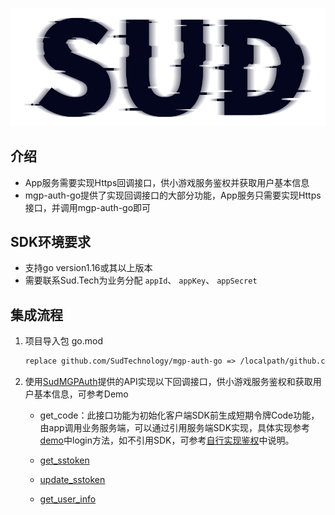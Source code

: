 #

![SUD](../Resource/logo.png)

## 介绍

- App服务需要实现Https回调接口，供小游戏服务鉴权并获取用户基本信息
- mgp-auth-go提供了实现回调接口的大部分功能，App服务只需要实现Https接口，并调用mgp-auth-go即可

## SDK环境要求

- 支持go version1.16或其以上版本
- 需要联系Sud.Tech为业务分配 `appId`、 `appKey`、 `appSecret`

## 集成流程

1. 项目导入包 go.mod

    ```xml
   replace github.com/SudTechnology/mgp-auth-go => /localpath/github.com/SudTechnology/mgp-auth-go
    ```

2. 使用[SudMGPAuth](SDK/SudMGPAuth-Go.md)提供的API实现以下回调接口，供小游戏服务鉴权和获取用户基本信息，可参考Demo

   - get_code：此接口功能为初始化客户端SDK前生成短期令牌Code功能，由app调用业务服务端，可以通过引用服务端SDK实现，具体实现参考[demo](https://github.com/SudTechnology/hello-sud-go/releases)中login方法，如不引用SDK，可参考[自行实现鉴权](ImplementAuthenticationByYourself.md)中说明。

   - [get_sstoken](./HttpsCallback/get_sstoken.md)

   - [update_sstoken](./HttpsCallback/update_sstoken.md)

   - [get_user_info](./HttpsCallback/get_user_info.md)
